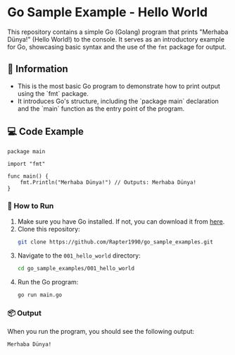 # Go Sample Example - Hello World

This repository contains a simple Go (Golang) program that prints "Merhaba Dünya!" (Hello World!) to the console. It serves as an introductory example for Go, showcasing basic syntax and the use of the `fmt` package for output.

## 📖 Information

<ul style="list-style-type:disc">
  <li>This is the most basic Go program to demonstrate how to print output using the `fmt` package.</li>
  <li>It introduces Go's structure, including the `package main` declaration and the `main` function as the entry point of the program.</li>
</ul>

## 💻 Code Example

```golang
package main

import "fmt"

func main() {
    fmt.Println("Merhaba Dünya!") // Outputs: Merhaba Dünya!
}
```

### 🏃 How to Run

1. Make sure you have Go installed. If not, you can download it from [here](https://golang.org/dl/).
2. Clone this repository:
   ```bash
   git clone https://github.com/Rapter1990/go_sample_examples.git
   ```
3. Navigate to the `001_hello_world` directory:
   ```bash
   cd go_sample_examples/001_hello_world
   ```
4. Run the Go program:
   ```bash
   go run main.go
   ```

### 📦 Output

When you run the program, you should see the following output:

```
Merhaba Dünya!
```
